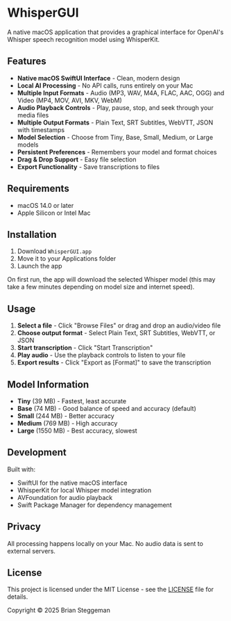 # WhisperGUI

A native macOS application that provides a graphical interface for OpenAI's Whisper speech recognition model using WhisperKit.

## Features

- **Native macOS SwiftUI Interface** - Clean, modern design
- **Local AI Processing** - No API calls, runs entirely on your Mac
- **Multiple Input Formats** - Audio (MP3, WAV, M4A, FLAC, AAC, OGG) and Video (MP4, MOV, AVI, MKV, WebM)
- **Audio Playback Controls** - Play, pause, stop, and seek through your media files
- **Multiple Output Formats** - Plain Text, SRT Subtitles, WebVTT, JSON with timestamps
- **Model Selection** - Choose from Tiny, Base, Small, Medium, or Large models
- **Persistent Preferences** - Remembers your model and format choices
- **Drag & Drop Support** - Easy file selection
- **Export Functionality** - Save transcriptions to files

## Requirements

- macOS 14.0 or later
- Apple Silicon or Intel Mac

## Installation

1. Download `WhisperGUI.app`
2. Move it to your Applications folder
3. Launch the app

On first run, the app will download the selected Whisper model (this may take a few minutes depending on model size and internet speed).

## Usage

1. **Select a file** - Click "Browse Files" or drag and drop an audio/video file
2. **Choose output format** - Select Plain Text, SRT Subtitles, WebVTT, or JSON
3. **Start transcription** - Click "Start Transcription"
4. **Play audio** - Use the playback controls to listen to your file
5. **Export results** - Click "Export as [Format]" to save the transcription

## Model Information

- **Tiny** (39 MB) - Fastest, least accurate
- **Base** (74 MB) - Good balance of speed and accuracy (default)
- **Small** (244 MB) - Better accuracy
- **Medium** (769 MB) - High accuracy
- **Large** (1550 MB) - Best accuracy, slowest

## Development

Built with:
- SwiftUI for the native macOS interface
- WhisperKit for local Whisper model integration
- AVFoundation for audio playback
- Swift Package Manager for dependency management

## Privacy

All processing happens locally on your Mac. No audio data is sent to external servers.

## License

This project is licensed under the MIT License - see the [LICENSE](../LICENSE) file for details.

Copyright © 2025 Brian Steggeman